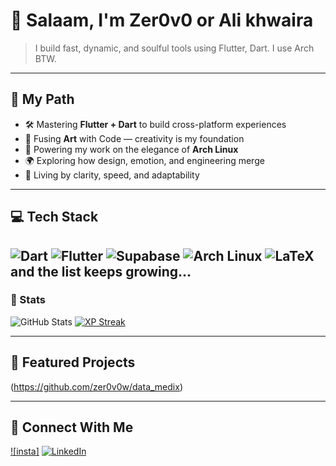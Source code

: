 # 👋 Salaam, I'm Zer0v0 or Ali khwaira


> I build fast, dynamic, and soulful tools using Flutter, Dart.
> I use Arch BTW.

---

## 🧠 My Path
- 🛠️ Mastering **Flutter + Dart** to build cross-platform experiences  
- 🎨 Fusing **Art** with Code — creativity is my foundation  
- 🐧 Powering my work on the elegance of **Arch Linux**  
- 🌍 Exploring how design, emotion, and engineering merge  
- 🧭 Living by clarity, speed, and adaptability

---

## 💻 Tech Stack
![Dart](https://img.shields.io/badge/Dart-0175C2?style=for-the-badge&logo=dart&logoColor=white)
![Flutter](https://img.shields.io/badge/Flutter-02569B?style=for-the-badge&logo=flutter&logoColor=white)
![Supabase](https://img.shields.io/badge/Supabase-3ECF8E?style=for-the-badge&logo=supabase&logoColor=white)
![Arch Linux](https://img.shields.io/badge/Arch_Linux-1793D1?style=for-the-badge&logo=arch-linux&logoColor=white)
![LaTeX](https://img.shields.io/badge/LaTeX-008080?style=for-the-badge&logo=latex&logoColor=white)
and the list keeps growing...
---

### 🎯 Stats
![GitHub Stats](https://github-readme-stats.vercel.app/api?username=zer0v0&show_icons=true&theme=tokyonight&hide=stars)
[![XP Streak](https://streak-stats.demolab.com?user=zer0v0&theme=tokyonight)](https://git.io/streak-stats)


---

## 📂 Featured Projects
(https://github.com/zer0v0w/data_medix)

---

## 🔗 Connect With Me
[![insta]](https://www.instagram.com/zer.0v0_/?next=%2F)
[![LinkedIn](https://img.shields.io/badge/LinkedIn-%230077B5.svg?style=for-the-badge&logo=linkedin&logoColor=white)](https://linkedin.com/in/AliKhwaira)

